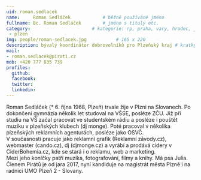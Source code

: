 ```yaml
---
uid: roman.sedlacek
name:     Roman Sedláček      		# běžně používáné jméno
fullname: Bc. Roman Sedláček  		# jméno s tituly etc.
category:                 		# kategorie: rp, praha, vary, hradec, jmk, senat
 - plzen
img: people/roman-sedlacek.jpg           # 165 x 220
description: bývalý koordinátor dobrovolníků pro Plzeňský kraj # kratký popis, max 160 znaků
mail:
- roman.sedlacek@pirati.cz
mob: +420 777 835 739
profiles:
  github:
  facebook:				
  twitter:
  linkedin: 
---
```


Roman Sedláček (* 6. října 1968, Plzeň) trvale žije v Plzni na Slovanech. Po dokončení gymnázia několik let studoval na VŠSE, posléze ZČU. Již při studiu na VŠ začal pracovat ve studentském rádiu a posléze i pouštět muziku v plzeňských klubech (dj monge). Poté pracoval v několika plzeňských reklamních agenturách, posléze jako OSVČ.  
V současnosti pracuje jako reklamní grafik (Reklamní závody.cz), webmaster (cando.cz), dj (djmonge.cz) a vyrábí a prodává cidery v CiderBohemia.cz, kde se stará i o reklamu, web a marketing.  
Mezi jeho koníčky patří muzika, fotografování, filmy a knihy. Má psa Julia.  
Členem Pirátů je od jara 2017, nyní kandiduje na magistrát města Plzně i na radnici UMO Plzeň 2 - Slovany.  

